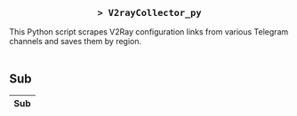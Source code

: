 <h3 align="center">
    <samp>&gt; V2rayCollector_py</samp>
</h3>

This Python script scrapes V2Ray configuration links from various Telegram channels and saves them by region.
<br>
<br>
## Sub
| Sub |
|-----|



















































































































































































































































































































































































































































































































































































































































































































































































































































































































































































































































































































































































































































































































































































































































































































































































































































































































































































































































































































































































































































































































































































































































































































































































































































































































































































































































































































































































































































































































































































































































































































































































































































































































































































































































































































































































































































































































































































































































































































































































































































































































































































































































































































































